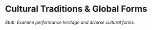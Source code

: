# Cultural Traditions & Global Forms

*Stub: Examine performance heritage and diverse cultural forms.*